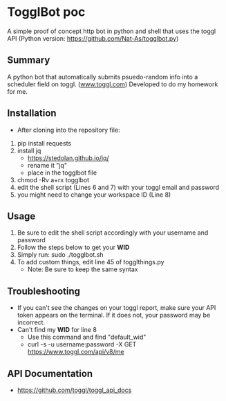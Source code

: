 # TogglBot poc
A simple proof of concept http bot in python and shell that uses the toggl API (Python version: https://github.com/Nat-As/togglbot.py)

## Summary
A python bot that automatically submits psuedo-random info into a scheduler field on toggl. (www.toggl.com)
Developed to do my homework for me.

## Installation
+ After cloning into the repository file:
1. pip install requests
2. install jq
   - https://stedolan.github.io/jq/
   - rename it "jq"
   - place in the togglbot file
3. chmod -Rv a+rx togglbot
4. edit the shell script (Lines 6 and 7) with your toggl email and password
5. you might need to change your workspace ID (Line 8)

## Usage
1. Be sure to edit the shell script accordingly with your username and password
2. Follow the steps below to get your **WID**
3. Simply run: sudo ./togglbot.sh
4. To add custom things, edit line 45 of togglthings.py
    - Note: Be sure to keep the same syntax

## Troubleshooting
+ If you can't see the changes on your toggl report, make sure your API token appears on the terminal. If it does not, your password may be incorrect.
+ Can't find my **WID** for line 8
  - Use this command and find "default_wid"
  - curl -s -u username:password -X GET https://www.toggl.com/api/v8/me
  
## API Documentation
+ https://github.com/toggl/toggl_api_docs
